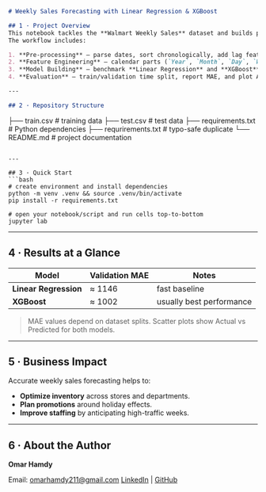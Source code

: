 ```markdown
# Weekly Sales Forecasting with Linear Regression & XGBoost

## 1 · Project Overview
This notebook tackles the **Walmart Weekly Sales** dataset and builds predictive models that forecast weekly sales for each store–department combination.  
The workflow includes:

1. **Pre-processing** – parse dates, sort chronologically, add lag features & 4-week rolling mean.  
2. **Feature Engineering** – calendar parts (`Year`, `Month`, `Day`, `Week`) + holiday flag.  
3. **Model Building** – benchmark **Linear Regression** and **XGBoost**.  
4. **Evaluation** – train/validation time split, report MAE, and plot Actual vs Predicted.  

---

## 2 · Repository Structure
```

├── train.csv             # training data
├── test.csv              # test data
├── requirements.txt      # Python dependencies
├── requrirements.txt     # typo-safe duplicate
└── README.md             # project documentation

````

---

## 3 · Quick Start
```bash
# create environment and install dependencies
python -m venv .venv && source .venv/bin/activate
pip install -r requirements.txt

# open your notebook/script and run cells top-to-bottom
jupyter lab
````

---

## 4 · Results at a Glance

| Model             | Validation MAE | Notes                    |
| ----------------- | -------------- | ------------------------ |
| **Linear Regression** | ≈ 1146         | fast baseline            |
| **XGBoost**       | ≈ 1002         | usually best performance |

> MAE values depend on dataset splits. Scatter plots show Actual vs Predicted for both models.

---

## 5 · Business Impact

Accurate weekly sales forecasting helps to:

* **Optimize inventory** across stores and departments.
* **Plan promotions** around holiday effects.
* **Improve staffing** by anticipating high-traffic weeks.

---

## 6 · About the Author

**Omar Hamdy**

Email: [omarhamdy211@gmail.com](mailto:omarhamdy211@gmail.com)
[LinkedIn](https://linkedin.com/in/omar-hamdy-400961253) | [GitHub](https://github.com/OmarHamdy74)

```

```
